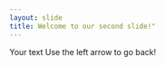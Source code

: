```yaml
---
layout: slide
title: Welcome to our second slide!"
---
```

Your text
Use the left arrow to go back!
